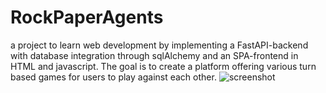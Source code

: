 # RockPaperAgents
a project to learn web development by implementing a FastAPI-backend with database integration through sqlAlchemy and an SPA-frontend in HTML and javascript. The goal is to create a platform offering various turn based games for users to play against each other.
![screenshot](https://github.com/amueller-89/RockPaperAgents/edit/rps-features/screenshot.jpg?raw=true)
